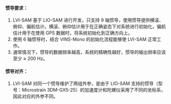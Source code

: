 #### **惯导要求：**
1. LVI-SAM 基于 LIO-SAM 进行开发，只支持 9 轴惯导，使用惯导提供横滚、俯仰、偏航估计。横滚、俯仰估计用于在正确姿态下对系统进行初始化，偏航估计用于在使用 GPS 数据时，将系统初始化到正确方向上。
2. 使用 6 轴惯导时，结合 VINS-Mono 的初始化流程能够使 LVI-SAM 正常工作。
3. 通常情况下，惯导的数据频率越高，系统的精确性越好，惯导的输出频率应该至少 ≥ 200 Hz。

#### **惯导对齐：**
1. LVI-SAM 对同一个惯导维护了两组外参，是由于 LIO-SAM 支持的惯导（型号：Microstrain 3DM-GX5-25）的加速度计和陀螺仪采用了不同的坐标系，因此对应的外参不同。
